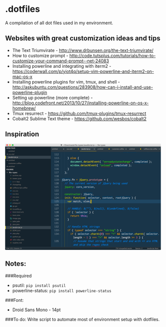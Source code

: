 # .dotfiles
A compilation of all dot files used in my environment.

## Websites with great customization ideas and tips
* The Text Triumvirate - http://www.drbunsen.org/the-text-triumvirate/
* How to customize prompt - http://code.tutsplus.com/tutorials/how-to-customize-your-command-prompt--net-24083
* Installing powerline and integrating with iterm2 - https://coderwall.com/p/yiot4q/setup-vim-powerline-and-iterm2-on-mac-os-x
* Installing powerline plugins for vim, tmux, and shell - http://askubuntu.com/questions/283908/how-can-i-install-and-use-powerline-plugin
* Setting up powerline (more complete) - http://blog.codefront.net/2013/10/27/installing-powerline-on-os-x-homebrew/
* Tmux resurrect - https://github.com/tmux-plugins/tmux-resurrect
* Cobalt2 Sublime Text theme - https://github.com/wesbos/cobalt2

## Inspiration
![alt tag](res/README.png)

## Notes:
###Required

* psutil: `pip install psutil`
* powerline-status: `pip install powerline-status`

###Font:

* Droid Sans Mono - 14pt


###To do:
Write script to automate most of environment setup with dotfiles.


